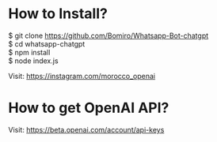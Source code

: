 # How to Install? 
$ git clone https://github.com/Bomiro/Whatsapp-Bot-chatgpt <br>
$ cd whatsapp-chatgpt <br>
$ npm install <br>
$ node index.js <br>

Visit: https://instagram.com/morocco_openai <br>

# How to get OpenAI API?
Visit: https://beta.openai.com/account/api-keys
